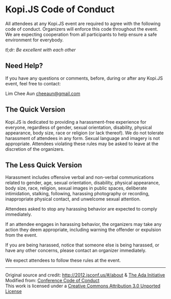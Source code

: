# Kopi.JS Code of Conduct

All attendees at any Kopi.JS event are required to agree with the following code of conduct. Organizers will enforce this code throughout the event. We are expecting cooperation from all participants to help ensure a safe environment for everybody.

*tl;dr: Be excellent with each other*

## Need Help?

If you have any questions or comments, before, during or after any Kopi.JS event, feel free to contact:

Lim Chee Aun
<cheeaun@gmail.com>

## The Quick Version

Kopi.JS is dedicated to providing a harassment-free experience for everyone, regardless of gender, sexual orientation, disability, physical appearance, body size, race or religion (or lack thereof). We do not tolerate harassment of attendees in any form. Sexual language and imagery is not appropriate. Attendees violating these rules may be asked to leave at the discretion of the organizers.

## The Less Quick Version

Harassment includes offensive verbal and non-verbal communications related to gender, age, sexual orientation, disability, physical appearance, body size, race, religion, sexual images in public spaces, deliberate intimidation, stalking, following, harassing photography or recording, inappropriate physical contact, and unwelcome sexual attention.

Attendees asked to stop any harassing behavior are expected to comply immediately.

If an attendee engages in harassing behavior, the organizers may take any action they deem appropriate, including warning the offender or expulsion from the event.

If you are being harassed, notice that someone else is being harassed, or have any other concerns, please contact an organizer immediately.

We expect attendees to follow these rules at the event.

---

Original source and credit: <http://2012.jsconf.us/#/about> & [The Ada Initiative](http://geekfeminism.wikia.com/wiki/Conference_anti-harassment/Policy)  
Modified from: [Conference Code of Conduct](http://confcodeofconduct.com/)  
This work is licensed under a [Creative Commons Attribution 3.0 Unported License](http://creativecommons.org/licenses/by/3.0/deed.en_US)
